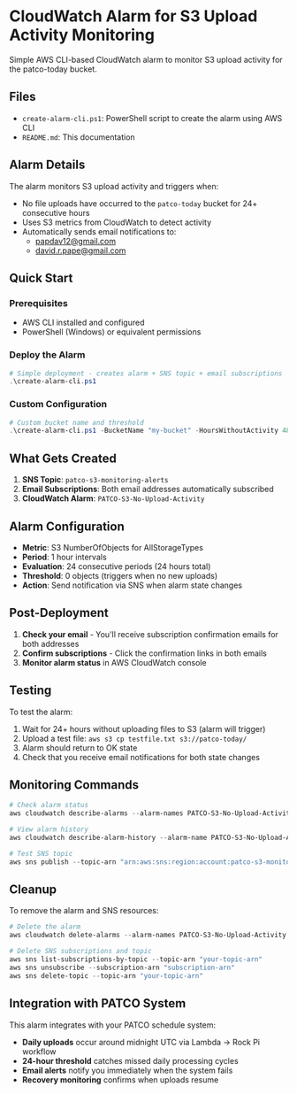 # CloudWatch Alarm for S3 Upload Activity Monitoring

Simple AWS CLI-based CloudWatch alarm to monitor S3 upload activity for the patco-today bucket.

## Files

- `create-alarm-cli.ps1`: PowerShell script to create the alarm using AWS CLI
- `README.md`: This documentation

## Alarm Details

The alarm monitors S3 upload activity and triggers when:
- No file uploads have occurred to the `patco-today` bucket for 24+ consecutive hours
- Uses S3 metrics from CloudWatch to detect activity
- Automatically sends email notifications to:
  - papdav12@gmail.com
  - david.r.pape@gmail.com

## Quick Start

### Prerequisites
- AWS CLI installed and configured
- PowerShell (Windows) or equivalent permissions

### Deploy the Alarm

```powershell
# Simple deployment - creates alarm + SNS topic + email subscriptions
.\create-alarm-cli.ps1
```

### Custom Configuration

```powershell
# Custom bucket name and threshold
.\create-alarm-cli.ps1 -BucketName "my-bucket" -HoursWithoutActivity 48
```

## What Gets Created

1. **SNS Topic**: `patco-s3-monitoring-alerts`
2. **Email Subscriptions**: Both email addresses automatically subscribed
3. **CloudWatch Alarm**: `PATCO-S3-No-Upload-Activity`

## Alarm Configuration

- **Metric**: S3 NumberOfObjects for AllStorageTypes
- **Period**: 1 hour intervals
- **Evaluation**: 24 consecutive periods (24 hours total)
- **Threshold**: 0 objects (triggers when no new uploads)
- **Action**: Send notification via SNS when alarm state changes

## Post-Deployment

1. **Check your email** - You'll receive subscription confirmation emails for both addresses
2. **Confirm subscriptions** - Click the confirmation links in both emails
3. **Monitor alarm status** in AWS CloudWatch console

## Testing

To test the alarm:
1. Wait for 24+ hours without uploading files to S3 (alarm will trigger)
2. Upload a test file: `aws s3 cp testfile.txt s3://patco-today/`
3. Alarm should return to OK state
4. Check that you receive email notifications for both state changes

## Monitoring Commands

```powershell
# Check alarm status
aws cloudwatch describe-alarms --alarm-names PATCO-S3-No-Upload-Activity

# View alarm history
aws cloudwatch describe-alarm-history --alarm-name PATCO-S3-No-Upload-Activity

# Test SNS topic
aws sns publish --topic-arn "arn:aws:sns:region:account:patco-s3-monitoring-alerts" --message "Test message"
```

## Cleanup

To remove the alarm and SNS resources:

```powershell
# Delete the alarm
aws cloudwatch delete-alarms --alarm-names PATCO-S3-No-Upload-Activity

# Delete SNS subscriptions and topic
aws sns list-subscriptions-by-topic --topic-arn "your-topic-arn"
aws sns unsubscribe --subscription-arn "subscription-arn"
aws sns delete-topic --topic-arn "your-topic-arn"
```

## Integration with PATCO System

This alarm integrates with your PATCO schedule system:
- **Daily uploads** occur around midnight UTC via Lambda → Rock Pi workflow
- **24-hour threshold** catches missed daily processing cycles
- **Email alerts** notify you immediately when the system fails
- **Recovery monitoring** confirms when uploads resume
